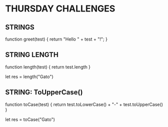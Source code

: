 # THURSDAY CHALLENGES

## STRINGS

function greet(test) {
return "Hello " + test + "!";
}

## STRING LENGTH

function length(test) {
return test.length
}

let res = length("Gato")


## STRING: ToUpperCase()

function toCase(test) {
return test.toLowerCase() + "-" + test.toUpperCase()
}

let res = toCase("Gato")
